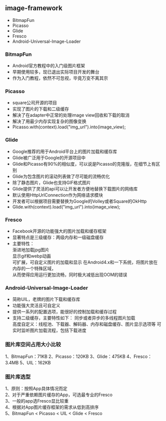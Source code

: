 

## image-framework  
- BitmapFun
- Picasso
- Glide 
- Fresco
- Android-Universal-Image-Loader


### BitmapFun
- Android官方教程中的入门级图片框架
- 早期使用较多，现已退出实际项目开发的舞台
- 作为入门教程，依然不可忽视，毕竟万变不离其宗 


### Picasso
- square公司开源的项目
- 实现了图片的下载和二级缓存
- 解决了在adapter中正常的处理image view回收和下载的取消
- 解决了用最少内存实现复杂的图像变换
- Picasso.with(context).load("img_url").into(image_view);

### Glide
- Google推荐的用于Android平台上的图片加载和缓存库
- Glide被广泛用于Google的开源项目中
- Glide和Picasso有90%的相似度，可以说是Picasso的克隆版，在细节上有区别
- Glide为包含图片的滚动列表做了尽可能的流畅优化
- 除了静态图片，Glide也支持GIF格式图片
- Glide提供了灵活的api可以让开发者方便地替换下载图片的网络库
- 默认使用HttpUrlConnection作为网络请求模块
- 开发者可以根据项目需要替换为Google的Volley或者Square的OkHttp
- Glide.with(context).load("img_url").into(image_view);

### Fresco
- Facebook开源的功能强大的图片加载和缓存框架
- 显著特点是三级缓存：两级内存和一级磁盘缓存
- 主要特性：   
渐进地加载jpg图片     
显示gif和webp动画   
可扩展，可自定义图片的加载和显示
在Android4.x和一下系统，将图片放在内存的一个特殊区域，        
从而使得应用运行更加流畅，同时极大减低出现OOM的错误    


### Android-Universal-Image-Loader
- 简称UIL，老牌的图片下载和缓存库
- 功能强大灵活且可自定义
- 提供一系列的配置选项，能很好的控制加载和缓存过程
- 支持二级缓存，主要特性如下：
同步或者异步的多线程图片加载   
高度自定义：线程池、下载器、解码器、内存和磁盘缓存、图片显示选项等
可实时监听图片加载流程，包括下载进度 
  

### 图片库空间占用大小比较
1、BitmapFun：71KB
2、Picasso：120KB
3、Glide：475KB
4、Fresco：3.4MB
5、UIL：162KB


### 图片库选型
1、原则：按照App具体情况而定   
2、对于严重依赖图片缓存的App，可选最专业的Fresco   
3、一般的app选Fresco显比较重   
4、根据对App图片缓存框架的需求从低到高排序   
5、BitmapFun < Picasso < UIL < Glide < Fresco  
